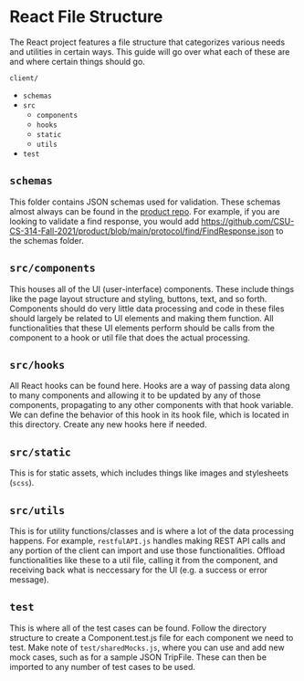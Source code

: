 # React File Structure
The React project features a file structure that categorizes various needs and utilities in certain ways. This guide will go over what each of these are and where certain things should go.

`client/`  
- `schemas`  
- `src`  
    - `components`  
    - `hooks`  
    - `static`  
    - `utils`  
- `test`  
  
## `schemas`
This folder contains JSON schemas used for validation. These schemas almost always can be found in the [product repo](https://github.com/CSU-CS-314-Fall-2021/product). For example, if you are looking to validate a find response, you would add https://github.com/CSU-CS-314-Fall-2021/product/blob/main/protocol/find/FindResponse.json to the schemas folder.

## `src/components`
This houses all of the UI (user-interface) components. These include things like the page layout structure and styling, buttons, text, and so forth. Components should do very little data processing and code in these files should largely be related to UI elements and making them function. All functionalities that these UI elements perform should be calls from the component to a hook or util file that does the actual processing.

## `src/hooks`
All React hooks can be found here. Hooks are a way of passing data along to many components and allowing it to be updated by any of those components, propagating to any other components with that hook variable. We can define the behavior of this hook in its hook file, which is located in this directory. Create any new hooks here if needed.

## `src/static`
This is for static assets, which includes things like images and stylesheets (`scss`).

## `src/utils`
This is for utility functions/classes and is where a lot of the data processing happens. For example, `restfulAPI.js` handles making REST API calls and any portion of the client can import and use those functionalities. Offload functionalities like these to a util file, calling it from the component, and receiving back what is neccessary for the UI (e.g. a success or error message).

## `test`
This is where all of the test cases can be found. Follow the directory structure to create a Component.test.js file for each component we need to test.
Make note of `test/sharedMocks.js`, where you can use and add new mock cases, such as for a sample JSON TripFile. These can then be imported to any number of test cases to be used.

